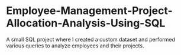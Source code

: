 # Employee-Management-Project-Allocation-Analysis-Using-SQL
A small SQL project where I created a custom dataset and performed various queries to analyze employees and their projects. 
